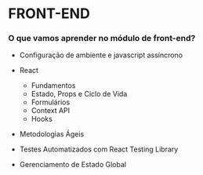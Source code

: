 # FRONT-END

### O que vamos aprender no módulo de front-end?

- Configuração de ambiente e javascript assíncrono

- React
  - Fundamentos
  - Estado, Props e Ciclo de Vida
  - Formulários
  - Context API
  - Hooks

- Metodologias Ágeis

- Testes Automatizados com React Testing Library

- Gerenciamento de Estado Global
